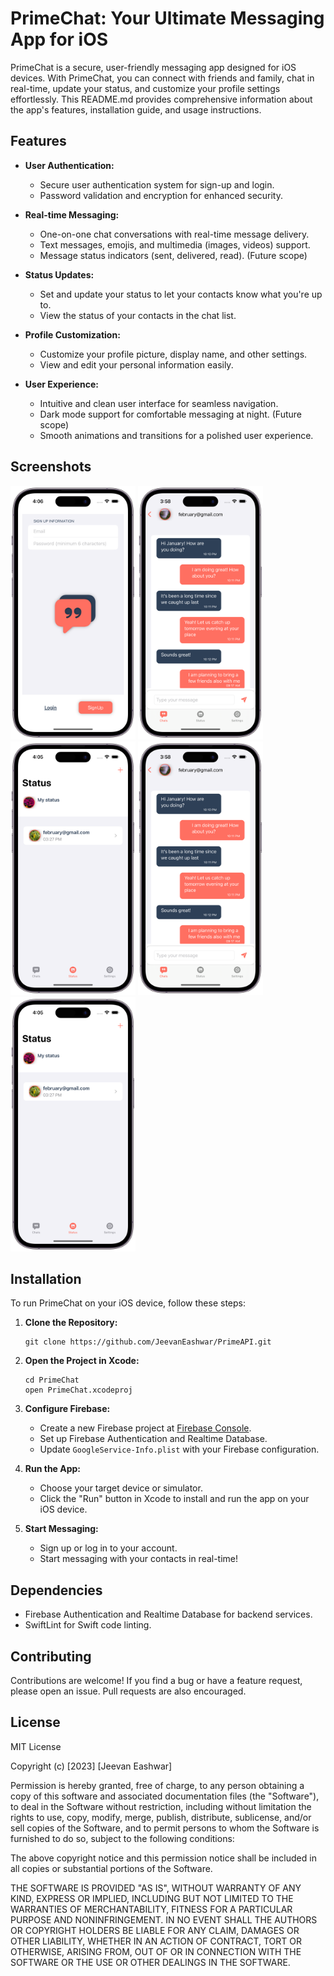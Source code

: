 
# PrimeChat: Your Ultimate Messaging App for iOS

PrimeChat is a secure, user-friendly messaging app designed for iOS devices. With PrimeChat, you can connect with friends and family, chat in real-time, update your status, and customize your profile settings effortlessly. This README.md provides comprehensive information about the app's features, installation guide, and usage instructions.

## Features

- **User Authentication:**
  - Secure user authentication system for sign-up and login.
  - Password validation and encryption for enhanced security.
  
- **Real-time Messaging:**
  - One-on-one chat conversations with real-time message delivery.
  - Text messages, emojis, and multimedia (images, videos) support.
  - Message status indicators (sent, delivered, read). (Future scope)

- **Status Updates:**
  - Set and update your status to let your contacts know what you're up to.
  - View the status of your contacts in the chat list.

- **Profile Customization:**
  - Customize your profile picture, display name, and other settings.
  - View and edit your personal information easily.

- **User Experience:**
  - Intuitive and clean user interface for seamless navigation.
  - Dark mode support for comfortable messaging at night. (Future scope)
  - Smooth animations and transitions for a polished user experience.

## Screenshots

<img src="/screenshots/login_screen.png" alt="Login Screen" width="200"/>
<img src="/screenshots/chat_conversation.png" alt="Chat Conversation" width="200"/>
<img src="/screenshots/status_updates.png" alt="Status Updates" width="200"/>
<img src="/screenshots/chat_conversation.png" alt="Profile settings" width="200"/>
<img src="/screenshots/status_updates.png" alt="Chats list" width="200"/>


## Installation

To run PrimeChat on your iOS device, follow these steps:

1. **Clone the Repository:**
   ```
   git clone https://github.com/JeevanEashwar/PrimeAPI.git
   ```

2. **Open the Project in Xcode:**
   ```
   cd PrimeChat
   open PrimeChat.xcodeproj
   ```

3. **Configure Firebase:**
   - Create a new Firebase project at [Firebase Console](https://console.firebase.google.com/).
   - Set up Firebase Authentication and Realtime Database.
   - Update `GoogleService-Info.plist` with your Firebase configuration.

4. **Run the App:**
   - Choose your target device or simulator.
   - Click the "Run" button in Xcode to install and run the app on your iOS device.

5. **Start Messaging:**
   - Sign up or log in to your account.
   - Start messaging with your contacts in real-time!

## Dependencies

- Firebase Authentication and Realtime Database for backend services.
- SwiftLint for Swift code linting.

## Contributing

Contributions are welcome! If you find a bug or have a feature request, please open an issue. Pull requests are also encouraged.

## License

MIT License

Copyright (c) [2023] [Jeevan Eashwar]

Permission is hereby granted, free of charge, to any person obtaining a copy
of this software and associated documentation files (the "Software"), to deal
in the Software without restriction, including without limitation the rights
to use, copy, modify, merge, publish, distribute, sublicense, and/or sell
copies of the Software, and to permit persons to whom the Software is
furnished to do so, subject to the following conditions:

The above copyright notice and this permission notice shall be included in all
copies or substantial portions of the Software.

THE SOFTWARE IS PROVIDED "AS IS", WITHOUT WARRANTY OF ANY KIND, EXPRESS OR
IMPLIED, INCLUDING BUT NOT LIMITED TO THE WARRANTIES OF MERCHANTABILITY,
FITNESS FOR A PARTICULAR PURPOSE AND NONINFRINGEMENT. IN NO EVENT SHALL THE
AUTHORS OR COPYRIGHT HOLDERS BE LIABLE FOR ANY CLAIM, DAMAGES OR OTHER
LIABILITY, WHETHER IN AN ACTION OF CONTRACT, TORT OR OTHERWISE, ARISING FROM,
OUT OF OR IN CONNECTION WITH THE SOFTWARE OR THE USE OR OTHER DEALINGS IN THE
SOFTWARE.

